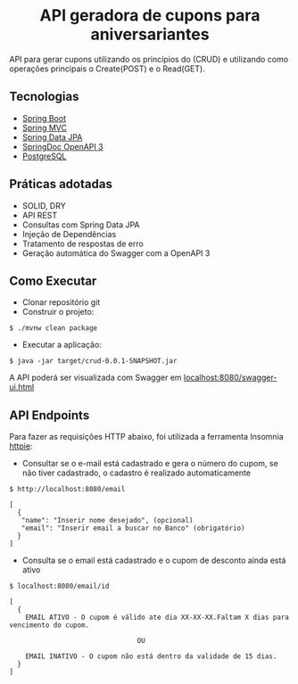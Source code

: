 <h1 align="center">
  API geradora de cupons para aniversariantes
</h1>

API para gerar cupons utilizando os princípios do (CRUD) e utilizando como operações principais o Create(POST) e o Read(GET).

## Tecnologias
 
- [Spring Boot](https://spring.io/projects/spring-boot)
- [Spring MVC](https://docs.spring.io/spring-framework/reference/web/webmvc.html)
- [Spring Data JPA](https://spring.io/projects/spring-data-jpa)
- [SpringDoc OpenAPI 3](https://springdoc.org/v2/#spring-webflux-support)
- [PostgreSQL](https://www.postgresql.org/download/)

## Práticas adotadas

- SOLID, DRY
- API REST
- Consultas com Spring Data JPA
- Injeção de Dependências
- Tratamento de respostas de erro
- Geração automática do Swagger com a OpenAPI 3

## Como Executar

- Clonar repositório git
- Construir o projeto:
```
$ ./mvnw clean package
```
- Executar a aplicação:
```
$ java -jar target/crud-0.0.1-SNAPSHOT.jar
```

A API poderá ser visualizada com Swagger em [localhost:8080/swagger-ui.html](http://localhost:8080/swagger-ui.html)

## API Endpoints

Para fazer as requisições HTTP abaixo, foi utilizada a ferramenta Insomnia [httpie](https://insomnia.rest/download):

- Consultar se o e-mail está cadastrado e gera o número do cupom, se não tiver cadastrado, o cadastro é realizado automaticamente
```
$ http://localhost:8080/email

[
  {
   "name": "Inserir nome desejado", (opcional)
   "email": "Inserir email a buscar no Banco" (obrigatório)
  }
]
```

- Consulta se o email está cadastrado e o cupom de desconto ainda está ativo
```
$ localhost:8080/email/id

[
  {
    EMAIL ATIVO - O cupom é válido ate dia XX-XX-XX.Faltam X dias para vencimento do cupom.

                                OU

    EMAIL INATIVO - O cupom não está dentro da validade de 15 dias.
  }
]
```
